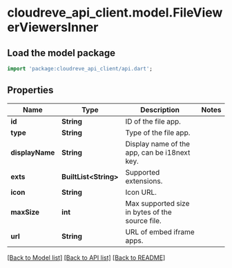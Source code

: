 # cloudreve_api_client.model.FileViewerViewersInner

## Load the model package
```dart
import 'package:cloudreve_api_client/api.dart';
```

## Properties
Name | Type | Description | Notes
------------ | ------------- | ------------- | -------------
**id** | **String** | ID of the file app. | 
**type** | **String** | Type of the file app. | 
**displayName** | **String** | Display name of the app, can be i18next key. | 
**exts** | **BuiltList&lt;String&gt;** | Supported extensions. | 
**icon** | **String** | Icon URL. | 
**maxSize** | **int** | Max supported size in bytes of the source file. | 
**url** | **String** | URL of embed iframe apps. | 

[[Back to Model list]](../README.md#documentation-for-models) [[Back to API list]](../README.md#documentation-for-api-endpoints) [[Back to README]](../README.md)


